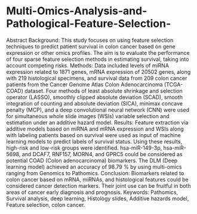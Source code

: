 # Multi-Omics-Analysis-and-Pathological-Feature-Selection-
Abstract
Background: This study focuses on using feature selection techniques to predict patient survival in colon cancer based on gene expression or other omics profiles. The aim is to evaluate the performance of four sparse feature selection methods in estimating survival, taking into account competing risks.
Methods: Data included levels of miRNA expression related to 1871 genes, mRNA expression of 20502 genes, along with 219 histological specimens, and survival data from 209 colon cancer patients from the Cancer Genome Atlas Colon Adenocarcinoma (TCGA-COAD) dataset. Four methods of least absolute shrinkage and selection operator (LASSO), smoothly clipped absolute deviation (SCAD), smooth integration of counting and absolute deviation (SICA), minimax concave penalty (MCP), and a deep convolutional neural network (CNN) were used for simultaneous whole slide images (WSIs) variable selection and estimation under an additive hazard model. 
Results: Feature extraction via additive models based on miRNA and mRNA expression and WSIs along with labeling patients based on survival were used as input of machine learning models to predict labels of survival status. Using these results, high-risk and low-risk groups were identified. hsa-miR-149-3p, hsa-miR-5698, and DCAF7, RNF157, MORN4, and GPRC5 could be considered as potential COAD (Colon adenocarcinoma) biomarkers. The DLM (Deep learning model) achieved an accuracy of 98.79 % by using multi-omics ranging from Genomics to Pathomics.
Conclusion: Biomarkers related to colon cancer based on mRNA, miRNAs, and histological features could be considered cancer detection markers. Their joint use can be fruitful in both areas of cancer early diagnosis and prognosis. 
Keywords: Pathomics, Survival analysis, deep learning, Histology slides, Additive hazards model, Feature selection, colon cancer.

